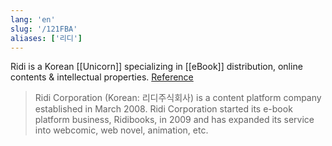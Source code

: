 ```yaml
---
lang: 'en'
slug: '/121FBA'
aliases: ['리디']
---
```


Ridi is a Korean [[Unicorn]] specializing in [[eBook]] distribution, online contents & intellectual properties. [Reference](https://www.forbes.com/sites/catherinewang/2022/03/02/korean-webcomic-platform-ridi-hits-unicorn-status-with-gic-led-round/?sh=e0259024b7d3)

> Ridi Corporation (Korean: 리디주식회사) is a content platform company established in March 2008. Ridi Corporation started its e-book platform business, Ridibooks, in 2009 and has expanded its service into webcomic, web novel, animation, etc.
